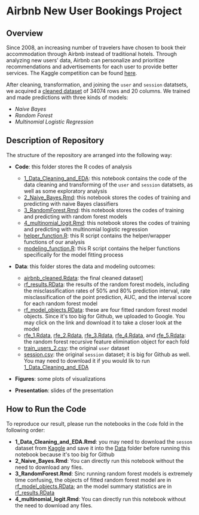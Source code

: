 # Airbnb New User Bookings Project

## Overview 
Since 2008, an increasing number of travelers have chosen to book their accommodation through Airbnb instead of traditional hotels. Through analyzing new users’ data, Airbnb can personalize and prioritize recommendations and advertisements for each user to provide better services. The Kaggle competition can be found [here](https://www.kaggle.com/competitions/airbnb-recruiting-new-user-bookings/overview). 

After cleaning, transformation, and joining the `user` and `session` datatsets, we acquired a [cleaned dataset](\Data\airbnb_cleaned.Rdata) of 34074 rows and 20 columns. We trained and made predictions with three kinds of models:   
* _Naive Bayes_  
* _Random Forest_  
* _Multinomial Logistic Regression_ 

## Description of Repository  
The structure of the repository are arranged into the following way:  
* **Code**: this folder stores the R codes of analysis    
  * [1_Data_Cleaning_and_EDA](https://github.com/yelselmiao/Airbnb-New-User-Bookings/blob/master/Code/Data_Cleaning_and_EDA.Rmd): this notebook contains the code of the data cleaning and transforming of the `user` and `session` datatsets, as well as some exploratory analysis    
  * [2_Naive_Bayes.Rmd](https://github.com/yelselmiao/Airbnb-New-User-Bookings/blob/master/Code/Naive_Bayes.Rmd): this notebook stores the codes of training and predicting with naive Bayes classifiers    
  * [3_RandomForest.Rmd](https://github.com/yelselmiao/Airbnb-New-User-Bookings/blob/master/Code/RandomForest.Rmd): this notebook stores the codes of training and predicting with random forest models  
  * [4_multinomial_logit.Rmd](https://github.com/yelselmiao/Airbnb-New-User-Bookings/blob/master/Code/multinom_logit.Rmd): this notebook stores the codes of training and predicting with multinomial logistic regression  
  * [helper_function.R](https://github.com/yelselmiao/Airbnb-New-User-Bookings/blob/master/Code/helper_function.R): this R script contains the helper/wrapper functions of our analysis   
  * [modeling_function.R](https://github.com/yelselmiao/Airbnb-New-User-Bookings/blob/master/Code/modeling_function.R): this R script contains the helper functions specifically for the model fitting process  

* **Data**: this folder stores the data and modeling outcomes:  
  * [airbnb_cleaned.Rdata](\Data\airbnb_cleaned.Rdata): the final cleaned dataset]  
  * [rf_results.RData](\Data\rf_results.RData): the results of the random forest models, including the misclassification rates of 50% and 80% prediction interval, rate misclassification of the point prediction, AUC, and the interval score for each random forest model  
  * [rf_model_objects.RData](https://drive.google.com/file/d/1ujC5eLZP8lob5y57CtPvHZrTrkW7FHor/view?usp=sharing): these are four fitted random forest model objects. Since it's too big for Github, we uploaded to Google. You may click on the link and download it to take a closer look at the model 
  * [rfe_1.Rdata](\Data\rfe_1.Rdata), [rfe_2.Rdata](\Data\rfe_2.Rdata), [rfe_3.Rdata](\Data\rfe_3.Rdata), [rfe_4.Rdata](\Data\rfe_4.Rdata), and [rfe_5.Rdata](\Data\rfe_5.Rdata): the random forest recursive feature elimination object for each fold  
  * [train_users_2.csv](\Data\train_users_2.csv): the original `user` dataset    
  * [session.csv](https://drive.google.com/file/d/1l24LMftgIZfgZjAno8dELdJEsGuK0mPJ/view): the original `session` dataset; it is big for Github as well. You may need to download it if you would lik to run [1_Data_Cleaning_and_EDA](https://github.com/yelselmiao/Airbnb-New-User-Bookings/blob/master/Code/Data_Cleaning_and_EDA.Rmd)

* **Figures**: some plots of visualizations  
* **Presentation**: slides of the presentation  

## How to Run the Code
To reproduce our result, please run the notebooks in the `Code` fold in the following order:   
- **1_Data_Cleaning_and_EDA.Rmd**: you may need to download the `sesson` dataset from [Kaggle](https://www.kaggle.com/competitions/airbnb-recruiting-new-user-bookings/overview) and save it into the [Data](https://github.com/yelselmiao/Airbnb-New-User-Bookings/tree/master/Data) folder before running this notebook because it's too big for Github
- **2_Naive_Bayes.Rmd**: You can directly run this notebook without the need to download any files.   
- **3_RandomForest.Rmd**: Sinc running random forest models is extremely time confusing, the objects of fitted random forest model are in  [rf_model_objects.RData](https://drive.google.com/file/d/1ujC5eLZP8lob5y57CtPvHZrTrkW7FHor/view?usp=sharing); an the model summary statistics are in [rf_results.RData](\Data\rf_results.RData)
- **4_multinomial_logit.Rmd**: You can directly run this notebook without the need to download any files. 


 
